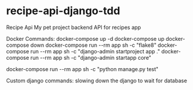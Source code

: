 # recipe-api-django-tdd
Recipe Api 
My pet project backend API for recipes app




Docker Commands:
docker-compose up -d
docker-compose up
docker-compose down
docker-compose run --rm app sh -c "flake8"
docker-compose run --rm app sh -c "django-admin startproject app ."
docker-compose run --rm app sh -c "django-admin startapp core"

docker-compose run --rm app sh -c "python manage.py test"


Custom django commands:
slowing down the django to wait for database

